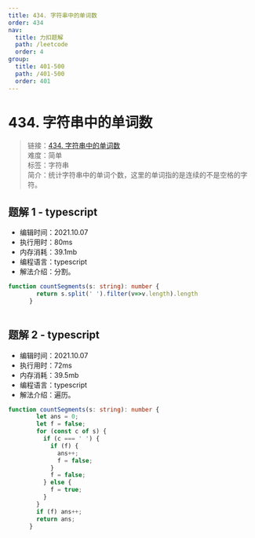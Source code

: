```yaml
---
title: 434. 字符串中的单词数
order: 434
nav:
  title: 力扣题解
  path: /leetcode
  order: 4
group:
  title: 401-500
  path: /401-500
  order: 401
---
```


# 434. 字符串中的单词数
    
> 链接：[434. 字符串中的单词数](https://leetcode-cn.com/problems/number-of-segments-in-a-string/)  
> 难度：简单  
> 标签：字符串  
> 简介：统计字符串中的单词个数，这里的单词指的是连续的不是空格的字符。
      
## 题解 1 - typescript
- 编辑时间：2021.10.07
- 执行用时：80ms
- 内存消耗：39.1mb
- 编程语言：typescript
- 解法介绍：分割。
```typescript
function countSegments(s: string): number {
        return s.split(' ').filter(v=>v.length).length
      }
      
```

## 题解 2 - typescript
- 编辑时间：2021.10.07
- 执行用时：72ms
- 内存消耗：39.5mb
- 编程语言：typescript
- 解法介绍：遍历。
```typescript
function countSegments(s: string): number {
        let ans = 0;
        let f = false;
        for (const c of s) {
          if (c === ' ') {
            if (f) {
              ans++;
              f = false;
            }
            f = false;
          } else {
            f = true;
          }
        }
        if (f) ans++;
        return ans;
      }
```

      